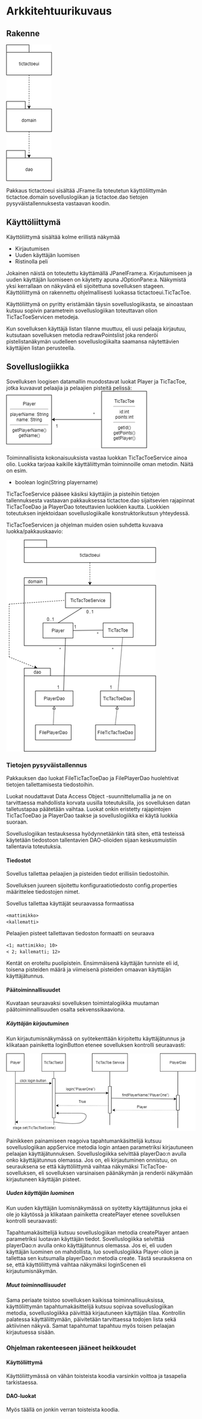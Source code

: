 # Arkkitehtuurikuvaus  

## Rakenne

![Pakkauskaavio](https://github.com/joku-johku/ot-harjoitustyo3/blob/master/dokumentaatio/kuvat/pakkauskaavio.png)  

Pakkaus tictactoeui sisältää JFrame:lla toteutetun käyttöliittymän tictactoe.domain sovelluslogiikan ja tictactoe.dao tietojen pysyväistallennuksesta vastaavan koodin.  

## Käyttöliittymä  

Käyttöliittymä sisältää kolme erillistä näkymää  

* Kirjautumisen  
* Uuden käyttäjän luomisen  
* Ristinolla peli  

Jokainen näistä on toteutettu käyttämällä JPanelFrame:a. Kirjautumiseen ja uuden käyttäjän luomiseen on käytetty apuna JOptionPane:a. Näkymistä yksi kerrallaan on näkyvänä eli sijoitettuna sovelluksen stageen. Käyttöliittymä on rakennettu ohjelmallisesti luokassa tictactoeui.TicTacToe.

Käyttöliittymä on pyritty eristämään täysin sovelluslogiikasta, se ainoastaan kutsuu sopivin parametrein sovelluslogiikan toteuttavan olion TicTacToeServicen metodeja.

Kun sovelluksen käyttäjä listan tilanne muuttuu, eli uusi pelaaja kirjautuu, kutsutaan sovelluksen metodia redrawPointslist joka renderöi pistelistanäkymän uudelleen sovelluslogiikalta saamansa näytettävien käyttäjien listan perusteella.  

## Sovelluslogiikka

Sovelluksen loogisen datamallin muodostavat luokat Player ja TicTacToe, jotka kuvaavat pelaajia ja pelaajien pisteitä pelissä:  
![Luokkakaavio](https://github.com/joku-johku/ot-harjoitustyo3/blob/master/dokumentaatio/kuvat/kuva.png)  

Toiminnallisista kokonaisuuksista vastaa luokkan TicTacToeService ainoa olio. Luokka tarjoaa kaikille käyttäliittymän toiminnoille oman metodin. Näitä on esim.  

* boolean login(String playername)  

TicTacToeService pääsee käsiksi käyttäjiin ja pisteihin tietojen tallennuksesta vastaavan pakkauksessa tictactoe.dao sijaitsevien rajapinnat TicTacToeDao ja PlayerDao toteuttavien luokkien kautta. Luokkien toteutuksen injektoidaan sovelluslogiikalle konstruktorikutsun yhteydessä.  

TicTacToeServicen ja ohjelman muiden osien suhdetta kuvaava luokka/pakkauskaavio:  

![Luokka/pakkauskaavio](https://github.com/joku-johku/ot-harjoitustyo3/blob/master/dokumentaatio/kuvat/luokka_pakkauskaavio.png)


### Tietojen pysyväistallennus  

Pakkauksen dao luokat FileTicTacToeDao ja FilePlayerDao huolehtivat tietojen tallettamisesta tiedostoihin.

Luokat noudattavat Data Access Object -suunnittelumallia ja ne on tarvittaessa mahdollista korvata uusilla toteutuksilla, jos sovelluksen datan talletustapaa päätetään vaihtaa. Luokat onkin eristetty rajapintojen TicTacToeDao ja PlayerDao taakse ja sovelluslogiikka ei käytä luokkia suoraan.

Sovelluslogiikan testauksessa hyödynnetäänkin tätä siten, että testeissä käytetään tiedostoon tallentavien DAO-olioiden sijaan keskusmuistiin tallentavia toteutuksia.  

#### Tiedostot  

Sovellus tallettaa pelaajien ja pisteiden tiedot erillisiin tiedostoihin.

Sovelluksen juureen sijoitettu konfiguraatiotiedosto config.properties määrittelee tiedostojen nimet.

Sovellus tallettaa käyttäjät seuraavassa formaatissa  

`<mattimikko>`   
`<kallematti>`  
  
Pelaajien pisteet tallettavan tiedoston formaatti on seuraava  

`<1; mattimikko; 10>`    
`< 2; kallematti; 12>`  
  
Kentät on eroteltu puolipistein. Ensimmäisenä käyttäjän tunniste eli id, toisena pisteiden määrä ja viimeisenä pisteiden omaavan käyttäjän käyttäjätunnus.

 
#### Päätoiminnallisuudet  

Kuvataan seuraavaksi sovelluksen toimintalogiikka muutaman päätoiminnallisuuden osalta sekvenssikaaviona.

##### Käyttäjän kirjautuminen

Kun kirjautumisnäkymässä on syötekenttään kirjoitettu käyttäjätunnus ja klikataan painiketta loginButton etenee sovelluksen kontrolli seuraavasti:  

![Sekvenssikaavio](https://github.com/joku-johku/ot-harjoitustyo3/blob/master/dokumentaatio/kuvat/sekvenssikaavio.png)  

Painikkeen painamiseen reagoiva tapahtumankäsittelijä kutsuu sovelluslogiikan appService metodia login antaen parametriksi kirjautuneen pelaajan käyttäjätunnuksen. Sovelluslogiikka selvittää playerDao:n avulla onko käyttäjätunnus olemassa. Jos on, eli kirjautuminen onnistuu, on seurauksena se että käyttöliittymä vaihtaa näkymäksi TicTacToe-sovelluksen, eli sovelluksen varsinaisen päänäkymän ja renderöi näkymään kirjautuneen käyttäjän pisteet.  

##### Uuden käyttäjän luominen  

Kun uuden käyttäjän luomisnäkymässä on syötetty käyttäjätunnus joka ei ole jo käytössä ja klikataan painiketta createPlayer etenee sovelluksen kontrolli seuraavasti:  

Tapahtumakäsittelijä kutsuu sovelluslogiikan metodia createPlayer antaen parametriksi luotavan käyttäjän tiedot. Sovelluslogiikka selvittää playerDao:n avulla onko käyttäjätunnus olemassa. Jos ei, eli uuden käyttäjän luominen on mahdollista, luo sovelluslogiikka Player-olion ja tallettaa sen kutsumalla playerDao:n metodia create. Tästä seurauksena on se, että käyttöliittymä vaihtaa näkymäksi loginScenen eli kirjautumisnäkymän.  

##### Muut toiminnallisuudet  

Sama periaate toistoo sovelluksen kaikissa toiminnallisuuksissa, käyttöliittymän tapahtumakäsittelijä kutsuu sopivaa sovelluslogiikan metodia, sovelluslogiikka päivittää kirjautuneen käyttäjän tilaa. Kontrollin palatessa käyttäliittymään, päivitetään tarvittaessa todojen lista sekä aktiivinen näkyvä. Samat tapahtumat tapahtuu myös toisen pelaajan kirjautuessa sisään.  

### Ohjelman rakenteeseen jääneet heikkoudet  

#### Käyttöliittymä  

Käyttöliittymässä on vähän toisteista koodia varsinkin voittoa ja tasapelia tarkistaessa.  

#### DAO-luokat  

Myös täällä on jonkin verran toisteista koodia.


